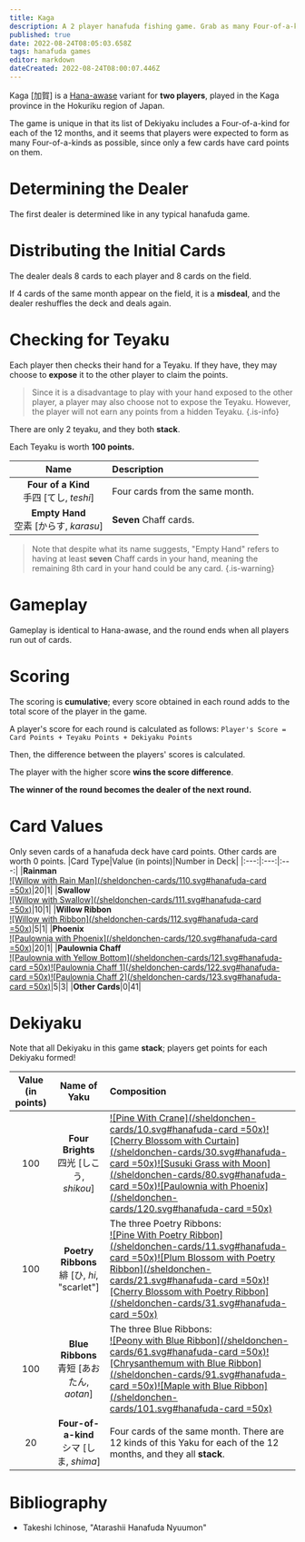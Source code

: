 ```yaml
---
title: Kaga
description: A 2 player hanafuda fishing game. Grab as many Four-of-a-kinds as you can!
published: true
date: 2022-08-24T08:05:03.658Z
tags: hanafuda games
editor: markdown
dateCreated: 2022-08-24T08:00:07.446Z
---
```


Kaga [加賀] is a [Hana-awase](/en/hanafuda/games/hana-awase) variant for **two players**, played in the Kaga province in the Hokuriku region of Japan.

The game is unique in that its list of Dekiyaku includes a Four-of-a-kind for each of the 12 months, and it seems that players were expected to form as many Four-of-a-kinds as possible, since only a few cards have card points on them.

# Determining the Dealer
The first dealer is determined like in any typical hanafuda game.

# Distributing the Initial Cards
The dealer deals 8 cards to each player and 8 cards on the field. 

If 4 cards of the same month appear on the field, it is a **misdeal**, and the dealer reshuffles the deck and deals again. 

# Checking for Teyaku
Each player then checks their hand for a Teyaku. If they have, they may choose to **expose** it to the other player to claim the points.

> Since it is a disadvantage to play with your hand exposed to the other player, a player may also choose not to expose the Teyaku. However, the player will not earn any points from a hidden Teyaku.
{.is-info}

There are only 2 teyaku, and they both **stack**.

Each Teyaku is worth **100 points.**

|Name|Description|
|:---:|:---|
**Four of a Kind**<br/>手四 [てし, *teshi*]|Four cards from the same month.|
**Empty Hand**<br/>空素 [からす, *karasu*]|**Seven** Chaff cards.|

> Note that despite what its name suggests, "Empty Hand" refers to having at least **seven** Chaff cards in your hand, meaning the remaining 8th card in your hand could be any card.
{.is-warning}

# Gameplay
Gameplay is identical to Hana-awase, and the round ends when all players run out of cards.

# Scoring
The scoring is **cumulative**; every score obtained in each round adds to the total score of the player in the game.

A player's score for each round is calculated as follows:
`Player's Score = Card Points + Teyaku Points + Dekiyaku Points`

Then, the difference between the players' scores is calculated.

The player with the higher score **wins the score difference**.

**The winner of the round becomes the dealer of the next round.**

# Card Values
Only seven cards of a hanafuda deck have card points. Other cards are worth 0 points.
|Card Type|Value (in points)|Number in Deck|
|:---:|:---:|:---:|
|**Rainman**</br>[![Willow with Rain Man](/sheldonchen-cards/110.svg#hanafuda-card =50x)](/en/hanafuda/suits/willow#rain-man)|20|1|
|**Swallow**</br>[![Willow with Swallow](/sheldonchen-cards/111.svg#hanafuda-card =50x)](/en/hanafuda/suits/willow#swallow)|10|1|
|**Willow Ribbon**</br>[![Willow with Ribbon](/sheldonchen-cards/112.svg#hanafuda-card =50x)](/en/hanafuda/suits/willow#plain-ribbon)|5|1|
|**Phoenix**</br>[![Paulownia with Phoenix](/sheldonchen-cards/120.svg#hanafuda-card =50x)](/en/hanafuda/suits/paulownia#phoenix)|20|1|
|**Paulownia Chaff**</br>[![Paulownia with Yellow Bottom](/sheldonchen-cards/121.svg#hanafuda-card =50x)](/en/hanafuda/suits/paulownia#yellow-bottom-chaff)[![Paulownia Chaff 1](/sheldonchen-cards/122.svg#hanafuda-card =50x)](/en/hanafuda/suits/paulownia#other-chaff)[![Paulownia Chaff 2](/sheldonchen-cards/123.svg#hanafuda-card =50x)](/en/hanafuda/suits/paulownia#other-chaff)|5|3|
|**Other Cards**|0|41|

# Dekiyaku
Note that all Dekiyaku in this game **stack**; players get points for each Dekiyaku formed!

|Value (in points)|Name of Yaku|Composition|
|:---:|:---:|:---|
|100|**Four Brights**<br/>四光 [しこう, *shikou*]|[![Pine With Crane](/sheldonchen-cards/10.svg#hanafuda-card =50x)](/en/hanafuda/suits/pine#crane-with-sun)[![Cherry Blossom with Curtain](/sheldonchen-cards/30.svg#hanafuda-card =50x)](/en/hanafuda/suits/cherry-blossom#flower-viewing-curtain)[![Susuki Grass with Moon](/sheldonchen-cards/80.svg#hanafuda-card =50x)](/en/hanafuda/suits/susuki-grass#full-moon)[![Paulownia with Phoenix](/sheldonchen-cards/120.svg#hanafuda-card =50x)](/en/hanafuda/suits/paulownia#phoenix)|
|100|**Poetry Ribbons**<br/>緋 [ひ, *hi*, "scarlet"]| The three Poetry Ribbons:<br>[![Pine With Poetry Ribbon](/sheldonchen-cards/11.svg#hanafuda-card =50x)](/en/hanafuda/suits/pine#poetry-ribbon)[![Plum Blossom with Poetry Ribbon](/sheldonchen-cards/21.svg#hanafuda-card =50x)](/en/hanafuda/suits/plum-blossom#poetry-ribbon)[![Cherry Blossom with Poetry Ribbon](/sheldonchen-cards/31.svg#hanafuda-card =50x)](/en/hanafuda/suits/cherry-blossom#poetry-ribbon)|
|100|**Blue Ribbons**<br/>青短 [あおたん, *aotan*]|The three Blue Ribbons:<br> [![Peony with Blue Ribbon](/sheldonchen-cards/61.svg#hanafuda-card =50x)](/en/hanafuda/suits/peony#blue-ribbon)[![Chrysanthemum with Blue Ribbon](/sheldonchen-cards/91.svg#hanafuda-card =50x)](/en/hanafuda/suits/chrysanthemum#blue-ribbon)[![Maple with Blue Ribbon](/sheldonchen-cards/101.svg#hanafuda-card =50x)](/en/hanafuda/suits/maple#blue-ribbon)|
|20|**Four-of-a-kind**<br>シマ [しま, *shima*]|Four cards of the same month. There are 12 kinds of this Yaku for each of the 12 months, and they all **stack**.|


# Bibliography
- Takeshi Ichinose, "Atarashii Hanafuda Nyuumon"